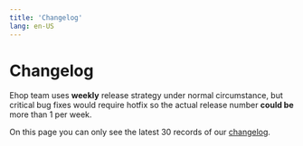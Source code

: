 ```yaml
---
title: 'Changelog'
lang: en-US
---
```


<style scoped lang="scss">
@at-root .hero-content {
  padding: 32px;
}
</style>

# Changelog

Ehop team uses **weekly** release strategy under normal circumstance, but critical bug fixes would require hotfix so the actual release number **could be** more than 1 per week.

On this page you can only see the latest 30 records of our [changelog](https://github.com/ehop/ehop/blob/dev/CHANGELOG.en-US.md).

<VpChangelog />
